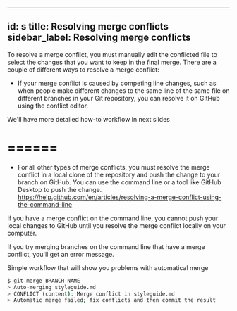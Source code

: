 
---
id: s
title: Resolving merge conflicts
sidebar_label: Resolving merge conflicts
---



To resolve a merge conflict, you must manually edit the conflicted file to select the changes that you want to keep in the final merge. There are a couple of different ways to resolve a merge conflict:

- If your merge conflict is caused by competing line changes, such as when people make different changes to the same line of the same file on different branches in your Git repository, you can resolve it on GitHub using the conflict editor.

We'll have more detailed how-to workflow in next slides

<!-- https://help.github.com/en/articles/resolving-a-merge-conflict-on-github -->


======
======

- For all other types of merge conflicts, you must resolve the merge conflict in a local clone of the repository and push the change to your branch on GitHub. You can use the command line or a tool like GitHub Desktop to push the change.
https://help.github.com/en/articles/resolving-a-merge-conflict-using-the-command-line


If you have a merge conflict on the command line, you cannot push your local changes to GitHub until you resolve the merge conflict locally on your computer.

If you try merging branches on the command line that have a merge conflict, you'll get an error message.

Simple workflow that will show you problems with automatical merge

```sh
$ git merge BRANCH-NAME
> Auto-merging styleguide.md
> CONFLICT (content): Merge conflict in styleguide.md
> Automatic merge failed; fix conflicts and then commit the result
```
